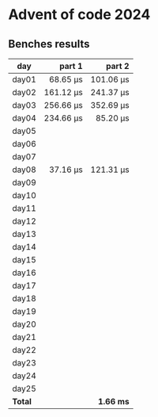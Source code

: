 # Advent of code 2024

## Benches results
| day   |   part 1  |   part 2  | 
|-------|----------:|----------:|
| day01 |  68.65 μs | 101.06 μs |
| day02 | 161.12 μs | 241.37 μs |
| day03 | 256.66 μs | 352.69 μs |
| day04 | 234.66 μs |  85.20 μs |
| day05 |           |           |
| day06 |           |           |
| day07 |           |           |
| day08 |  37.16 μs | 121.31 μs |
| day09 |           |           |
| day10 |           |           |
| day11 |           |           |
| day12 |           |           |
| day13 |           |           |
| day14 |           |           |
| day15 |           |           |
| day16 |           |           |
| day17 |           |           |
| day18 |           |           |
| day19 |           |           |
| day20 |           |           |
| day21 |           |           |
| day22 |           |           |
| day23 |           |           |
| day24 |           |           |
| day25 |           |           |
|**Total**|           |**1.66 ms** |
